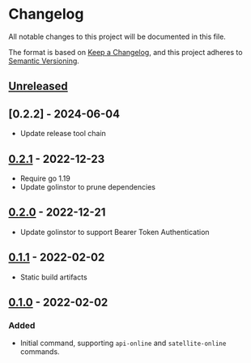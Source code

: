 # Changelog
All notable changes to this project will be documented in this file.

The format is based on [Keep a Changelog](https://keepachangelog.com/en/1.0.0/),
and this project adheres to [Semantic Versioning](https://semver.org/spec/v2.0.0.html).

## [Unreleased]

## [0.2.2] - 2024-06-04

- Update release tool chain

## [0.2.1] - 2022-12-23

- Require go 1.19
- Update golinstor to prune dependencies

## [0.2.0] - 2022-12-21

- Update golinstor to support Bearer Token Authentication

## [0.1.1] - 2022-02-02

- Static build artifacts

## [0.1.0] - 2022-02-02

### Added

- Initial command, supporting `api-online` and `satellite-online` commands.

[Unreleased]: https://github.com/LINBIT/linstor-wait-until/compare/v0.2.1...HEAD
[0.2.1]: https://github.com/LINBIT/linstor-wait-until/compare/v0.2.0...v0.2.1
[0.2.0]: https://github.com/LINBIT/linstor-wait-until/compare/v0.1.1...v0.2.0
[0.1.1]: https://github.com/LINBIT/linstor-wait-until/compare/v0.1.0...v0.1.1
[0.1.0]: https://github.com/LINBIT/linstor-wait-until/releases/tag/v0.1.0
